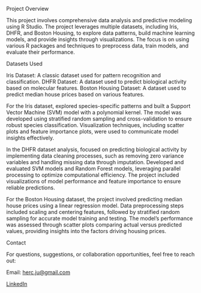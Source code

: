Project Overview

This project involves comprehensive data analysis and predictive modeling using R Studio. The project leverages multiple datasets, including Iris, DHFR, and Boston Housing, to explore data patterns, build machine learning models, and provide insights through visualizations. The focus is on using various R packages and techniques to preprocess data, train models, and evaluate their performance.

Datasets Used

Iris Dataset: A classic dataset used for pattern recognition and classification.
DHFR Dataset: A dataset used to predict biological activity based on molecular features.
Boston Housing Dataset: A dataset used to predict median house prices based on various features.

For the Iris dataset, explored species-specific patterns and built a Support Vector Machine (SVM) model with a polynomial kernel. The model was developed using stratified random sampling and cross-validation to ensure robust species classification. Visualization techniques, including scatter plots and feature importance plots, were used to communicate model insights effectively.

In the DHFR dataset analysis, focused on predicting biological activity by implementing data cleaning processes, such as removing zero variance variables and handling missing data through imputation. Developed and evaluated SVM models and Random Forest models, leveraging parallel processing to optimize computational efficiency. The project included visualizations of model performance and feature importance to ensure reliable predictions.

For the Boston Housing dataset, the project involved predicting median house prices using a linear regression model. Data preprocessing steps included scaling and centering features, followed by stratified random sampling for accurate model training and testing. The model’s performance was assessed through scatter plots comparing actual versus predicted values, providing insights into the factors driving housing prices.

Contact

For questions, suggestions, or collaboration opportunities, feel free to reach out:

Email: herc.ju@gmail.com

[LinkedIn](https://www.linkedin.com/in/julesherc/)
